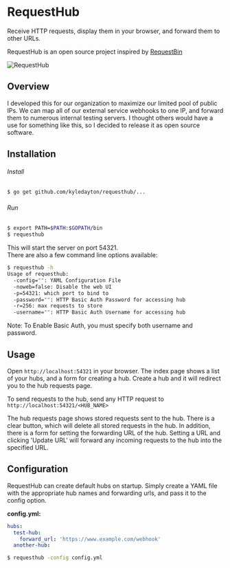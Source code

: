 # RequestHub
Receive HTTP requests, display them in your browser, and forward them to other URLs.

RequestHub is an open source project inspired by [RequestBin](http://requestb.in)

![RequestHub](http://i.imgur.com/pSflmfL.png)

## Overview
I developed this for our organization to maximize our limited pool of public IPs. We can map all of our external service webhooks to one IP, and forward them to numerous internal testing servers. I thought others would have a use for something like this, so I decided to release it as open source software.

## Installation
###### Install
```bash
$ go get github.com/kyledayton/requesthub/...
```

###### Run
```bash
$ export PATH=$PATH:$GOPATH/bin
$ requesthub
```

This will start the server on port 54321.  
There are also a few command line options available:
```bash
$ requesthub -h
Usage of requesthub:
  -config="": YAML Configuration File
  -noweb=false: Disable the web UI
  -p=54321: which port to bind to
  -password="": HTTP Basic Auth Password for accessing hub
  -r=256: max requests to store
  -username="": HTTP Basic Auth Username for accessing hub
```

Note: To Enable Basic Auth, you must specify both username and password.

## Usage
Open `http://localhost:54321` in your browser. The index page shows a list of your hubs, and a form for creating a hub. Create a hub and it will redirect you to the hub requests page.

To send requests to the hub, send any HTTP request to `http://localhost:54321/<HUB_NAME>`

The hub requests page shows stored requests sent to the hub. There is a clear button, which will delete all stored requests in the hub. In addition, there is a form for setting the forwarding URL of the hub. Setting a URL and clicking 'Update URL' will forward any incoming requests to the hub into the specified URL.

## Configuration
RequestHub can create default hubs on startup. Simply create a YAML file with the appropriate hub names and forwarding urls, and pass it to the config option.

**config.yml:**
```yaml
hubs:
  test-hub:
    forward_url: 'https://www.example.com/webhook'
  another-hub:
```

```bash
$ requesthub -config config.yml
```
